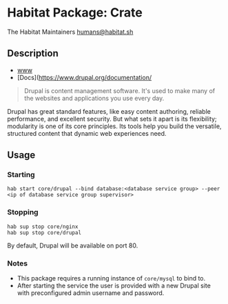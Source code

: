 # Habitat Package: Crate
The Habitat Maintainers <humans@habitat.sh>

## Description

- [www](https://www.drupal.org)
- [Docs](https://www.drupal.org/documentation/

> Drupal is content management software. It's used to make many of the
> websites and applications you use every day.

Drupal has great standard features, like easy content authoring,
reliable performance, and excellent security. But what sets it apart
is its flexibility; modularity is one of its core principles. Its
tools help you build the versatile, structured content that dynamic
web experiences need.

## Usage

### Starting

```
hab start core/drupal --bind database:<database service group> --peer <ip of database service group supervisor>
```

### Stopping

```
hab sup stop core/nginx
hab sup stop core/drupal
```

By default, Drupal will be available on port 80.

### Notes

- This package requires a running instance of `core/mysql` to bind to.
- After starting the service the user is provided with a new Drupal site with preconfigured admin username and password.